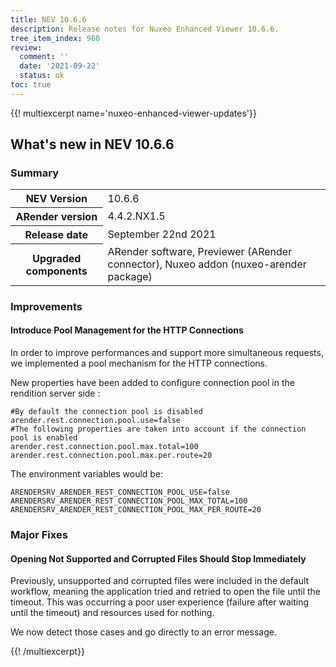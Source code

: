 ```yaml
---
title: NEV 10.6.6
description: Release notes for Nuxeo Enhanced Viewer 10.6.6.
tree_item_index: 960
review:
  comment: ''
  date: '2021-09-22'
  status: ok
toc: true
---
```


{{! multiexcerpt name='nuxeo-enhanced-viewer-updates'}}
## What's new in NEV 10.6.6

### Summary

<div class="table-scroll">
<table class="hover">
<tbody>
<tr>
<th colspan="1">NEV Version</th>
<td colspan="1">10.6.6</td>
</tr>
<tr>
<th colspan="1">ARender version</th>
<td colspan="1">4.4.2.NX1.5</td>
</tr>
<tr>
<th colspan="1">Release date</th>
<td colspan="1">September 22nd 2021</td>
</tr>
<tr>
<th colspan="1">Upgraded components</th>
<td colspan="1">ARender software, Previewer (ARender connector), Nuxeo addon (nuxeo-arender package)</td>
</tr>
</tbody>
</table>
</div>

### Improvements

#### Introduce Pool Management for the HTTP Connections

In order to improve performances and support more simultaneous requests, we implemented a pool mechanism for the HTTP connections.

New properties have been added to configure connection pool in the rendition server side :
```
#By default the connection pool is disabled
arender.rest.connection.pool.use=false
#The following properties are taken into account if the connection pool is enabled
arender.rest.connection.pool.max.total=100
arender.rest.connection.pool.max.per.route=20
```

The environment variables would be:
```
ARENDERSRV_ARENDER_REST_CONNECTION_POOL_USE=false
ARENDERSRV_ARENDER_REST_CONNECTION_POOL_MAX_TOTAL=100
ARENDERSRV_ARENDER_REST_CONNECTION_POOL_MAX_PER_ROUTE=20
```

### Major Fixes

#### Opening Not Supported and Corrupted Files Should Stop Immediately

Previously, unsupported and corrupted files were included in the default workflow, meaning the application tried and retried to open the file until the timeout. This was occurring a poor user experience (failure after waiting until the timeout) and resources used for nothing.

We now detect those cases and go directly to an error message.

{{! /multiexcerpt}}
